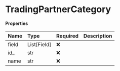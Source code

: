 # TradingPartnerCategory

**Properties**

| Name  | Type        | Required | Description |
| :---- | :---------- | :------- | :---------- |
| field | List[Field] | ❌       |             |
| id\_  | str         | ❌       |             |
| name  | str         | ❌       |             |

